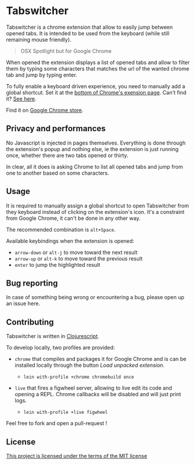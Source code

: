 # Tabswitcher 

Tabswitcher is a chrome extension that allow to easily jump between
opened tabs. It is intended to be used from the keyboard (while still
remaining mouse friendly). 

> OSX Spotlight but for Google Chrome

When opened the extension displays a list of opened tabs and
allow to filter them by typing some characters that matches the url of
the wanted chrome tab and jump by typing enter.

To fully enable a keyboard driven experience, you need to manually add a
global shortcut. Set it at the [bottom of Chrome's exension
page](chrome//extensions). Can't find it? [See
here](http://i.imgur.com/mwOrF6i.png).

Find it on [Google Chrome
store](https://chrome.google.com/webstore/detail/tabswitcher/gkdkligmcadfbagoeggeohelmgalchcn).

## Privacy and performances

No Javascript is injected in pages themselves. Everything is done
through the extension's popup and nothing else, ie the extension is just 
running once, whether there are two tabs opened or thirty.

In clear, all it does is asking Chrome to list all opened tabs and jump
from one to another based on some characters.

## Usage 

It is required to manually assign a global shortcut to open Tabswitcher
from they keyboard instead of clicking on the extension's icon. It's a
constraint from Google Chrome, it can't be done in any other way.

The recommended combination is `alt+Space`. 

Available keybindings when the extension is opened:

- `arrow-down` or `alt-j` to move toward the next result
- `arrow-up` or `alt-k` to move toward the previous result
- `enter` to jump the highlighted result

## Bug reporting

In case of something being wrong or encountering a bug, please open up
an issue here.

## Contributing 

Tabswitcher is written in
[Clojurescript](https://github.com/clojure/clojurescript). 


To develop locally, two profiles are provided: 

- `chrome` that compiles and packages it for Google Chrome and is
  can be installed locally through the button _Load unpacked extension_.
  - `lein with-profile +chrome chromebuild once`

- `live` that fires a figwheel server, allowing to live edit its code
  and opening a REPL. Chrome callbacks will be disabled and will just print logs.
  - `lein with-profile +live figwheel`

Feel free to fork and open a pull-request !

## License 

[This project is licensed under the terms of the MIT license](LICENSE.md)

